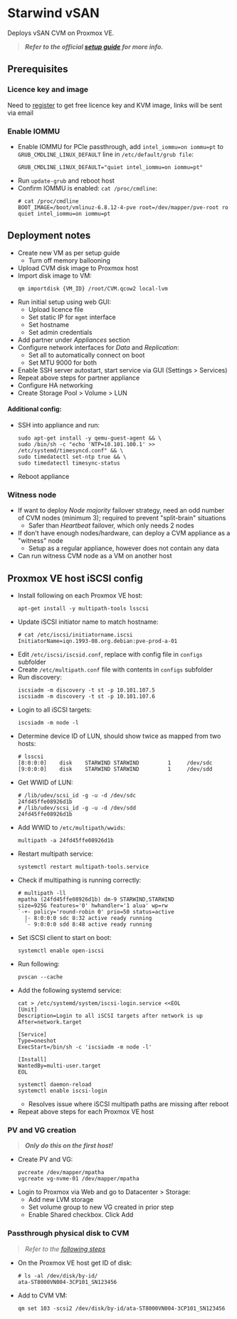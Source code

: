 # Starwind vSAN
Deploys vSAN CVM on Proxmox VE. 

> ***Refer to the official [setup guide](https://www.starwindsoftware.com/resource-library/starwind-virtual-san-vsan-configuration-guide-for-proxmox-virtual-environment-ve-kvm-vsan-deployed-as-a-controller-virtual-machine-cvm-using-web-ui/) for more info.***

## Prerequisites
### Licence key and image
Need to [register](https://www.starwindsoftware.com/starwind-virtual-san#download) to get free licence key and KVM image, links will be sent via email

### Enable IOMMU
- Enable IOMMU for PCIe passthrough, add `intel_iommu=on iommu=pt` to `GRUB_CMDLINE_LINUX_DEFAULT` line in `/etc/default/grub file`:
  ```shell
  GRUB_CMDLINE_LINUX_DEFAULT="quiet intel_iommu=on iommu=pt"
  ```
- Run `update-grub` and reboot host
- Confirm IOMMU is enabled: `cat /proc/cmdline`:
  ```shell
  # cat /proc/cmdline
  BOOT_IMAGE=/boot/vmlinuz-6.8.12-4-pve root=/dev/mapper/pve-root ro quiet intel_iommu=on iommu=pt
  ```

## Deployment notes
- Create new VM as per setup guide
  - Turn off memory ballooning
- Upload CVM disk image to Proxmox host
- Import disk image to VM:
  ```shell
  qm importdisk {VM_ID} /root/CVM.qcow2 local-lvm
  ```
- Run initial setup using web GUI:
  - Upload licence file
  - Set static IP for `mgmt` interface
  - Set hostname
  - Set admin credentials
- Add partner under *Appliances* section
- Configure network interfaces for *Data* and *Replication*:
  - Set all to automatically connect on boot
  - Set MTU 9000 for both
- Enable SSH server autostart, start service via GUI (Settings > Services)
- Repeat above steps for partner appliance
- Configure HA networking
- Create Storage Pool > Volume > LUN

#### Additional config:
- SSH into appliance and run:
  ```shell
  sudo apt-get install -y qemu-guest-agent && \
  sudo /bin/sh -c "echo 'NTP=10.101.100.1' >> /etc/systemd/timesyncd.conf" && \
  sudo timedatectl set-ntp true && \
  sudo timedatectl timesync-status
  ```
- Reboot appliance

### Witness node
- If want to deploy *Node majority* failover strategy, need an odd number of CVM nodes (minimum 3); required to prevent "split-brain" situations
  - Safer than *Heartbeat* failover, which only needs 2 nodes
- If don't have enough nodes/hardware, can deploy a CVM appliance as a "witness" node
  - Setup as a regular appliance, however does not contain any data
- Can run witness CVM node as a VM on another host

## Proxmox VE host iSCSI config
- Install following on each Proxmox VE host:
  ```shell
  apt-get install -y multipath-tools lsscsi
  ```
- Update iSCSI initiator name to match hostname:
  ```shell
  # cat /etc/iscsi/initiatorname.iscsi
  InitiatorName=iqn.1993-08.org.debian:pve-prod-a-01
  ```
- Edit `/etc/iscsi/iscsid.conf`, replace with config file in `configs` subfolder
- Create `/etc/multipath.conf` file with contents in `configs` subfolder 
- Run discovery:
  ```shell
  iscsiadm -m discovery -t st -p 10.101.107.5
  iscsiadm -m discovery -t st -p 10.101.107.6
  ```
- Login to all iSCSI targets:
  ```shell
  iscsiadm -m node -l
  ```
- Determine device ID of LUN, should show twice as mapped from two hosts:
  ```shell
  # lsscsi
  [8:0:0:0]    disk    STARWIND STARWIND         1     /dev/sdc 
  [9:0:0:0]    disk    STARWIND STARWIND         1     /dev/sdd 
  ```
- Get WWID of LUN:
  ```shell
  # /lib/udev/scsi_id -g -u -d /dev/sdc
  24fd45ffe08926d1b
  # /lib/udev/scsi_id -g -u -d /dev/sdd
  24fd45ffe08926d1b
  ```
- Add WWID to `/etc/multipath/wwids`:
  ```shell
  multipath -a 24fd45ffe08926d1b
  ```
- Restart multipath service:
  ```shell
  systemctl restart multipath-tools.service
  ```
- Check if multipathing is running correctly:
  ```shell
  # multipath -ll
  mpatha (24fd45ffe08926d1b) dm-9 STARWIND,STARWIND
  size=925G features='0' hwhandler='1 alua' wp=rw
  `-+- policy='round-robin 0' prio=50 status=active
    |- 8:0:0:0 sdc 8:32 active ready running
    `- 9:0:0:0 sdd 8:48 active ready running
  ```
- Set iSCSI client to start on boot:
  ```shell
  systemctl enable open-iscsi
  ```
- Run following:
  ```shell
  pvscan --cache
  ```
- Add the following systemd service:
  ```shell
  cat > /etc/systemd/system/iscsi-login.service <<EOL
  [Unit]
  Description=Login to all iSCSI targets after network is up
  After=network.target

  [Service]
  Type=oneshot
  ExecStart=/bin/sh -c 'iscsiadm -m node -l'

  [Install]
  WantedBy=multi-user.target 
  EOL

  systemctl daemon-reload
  systemctl enable iscsi-login
  ```
  - Resolves issue where iSCSI multipath paths are missing after reboot
- Repeat above steps for each Proxmox VE host

### PV and VG creation
> ***Only do this on the first host!***
- Create PV and VG:
  ```shell
  pvcreate /dev/mapper/mpatha
  vgcreate vg-nvme-01 /dev/mapper/mpatha
  ```
- Login to Proxmox via Web and go to Datacenter > Storage:
  - Add new LVM storage
  - Set volume group to new VG created in prior step
  - Enable Shared checkbox. Click Add

### Passthrough physical disk to CVM
> *Refer to the [following steps](https://pve.proxmox.com/wiki/Passthrough_Physical_Disk_to_Virtual_Machine_(VM))*
- On the Proxmox VE host get ID of disk:
  ```shell
  # ls -al /dev/disk/by-id/
  ata-ST8000VN004-3CP101_SN123456
  ```
- Add to CVM VM:
  ```shell
  qm set 103 -scsi2 /dev/disk/by-id/ata-ST8000VN004-3CP101_SN123456
  ```
